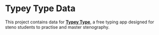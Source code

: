 # Typey Type Data

This project contains data for [**Typey Type**](https://github.com/didoesdigital/typey-type), a free typing app designed for steno students to practise and master stenography.

